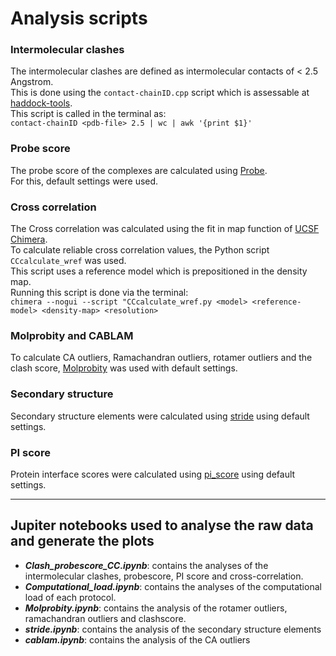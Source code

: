 # Analysis scripts

### Intermolecular clashes
The intermolecular clashes are defined as intermolecular contacts of < 2.5 Angstrom.  
This is done using the `contact-chainID.cpp` script which is assessable at [haddock-tools](https://github.com/haddocking/haddock-tools).  
This script is called in the terminal as:  
`contact-chainID <pdb-file> 2.5 | wc | awk '{print $1}'`

### Probe score

The probe score of the complexes are calculated using [Probe](http://kinemage.biochem.duke.edu/software/probe.php).  
For this, default settings were used.

### Cross correlation

The Cross correlation was calculated using the fit in map function of [UCSF Chimera](https://www.cgl.ucsf.edu/chimera/).  
To calculate reliable cross correlation values, the Python script `CCcalculate_wref` was used.  
This script uses a reference model which is prepositioned in the density map.  
Running this script is done via the terminal:  
`chimera --nogui --script "CCcalculate_wref.py <model> <reference-model> <density-map> <resolution>`

### Molprobity and CABLAM

To calculate CA outliers, Ramachandran outliers, rotamer outliers and the clash score, [Molprobity](http://molprobity.biochem.duke.edu) was used with default settings.

### Secondary structure

Secondary structure elements were calculated using [stride](http://webclu.bio.wzw.tum.de/stride/) using default settings.

### PI score

Protein interface scores were calculated using [pi_score](https://gitlab.com/topf-lab/pi_score) using default settings.



---

## Jupiter notebooks used to analyse the raw data and generate the plots

* ***Clash_probescore_CC.ipynb***: contains the analyses of the intermolecular clashes, probescore, PI score and cross-correlation.  
* ***Computational_load.ipynb***: contains the analyses of the computational load of each protocol.  
* ***Molprobity.ipynb***: contains the analysis of the rotamer outliers, ramachandran outliers and clashscore.  
* ***stride.ipynb***: contains the analysis of the secondary structure elements
* ***cablam.ipynb***: contains the analysis of the CA outliers
